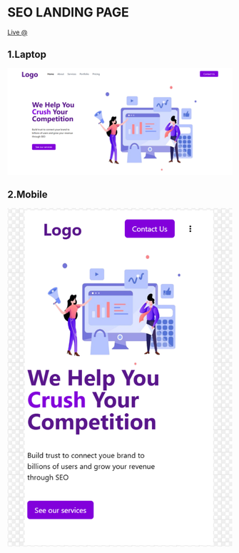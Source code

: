 # SEO LANDING PAGE
[Live @](https://aromal-seo-page.netlify.app/)

## 1.Laptop
![image](./FullScreen.png)
## 2.Mobile
![image](./Mobile.png)